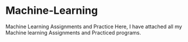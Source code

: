 # Machine-Learning
Machine Learning Assignments and Practice
Here, I have attached all my Machine learning Assignments and Practiced programs.
